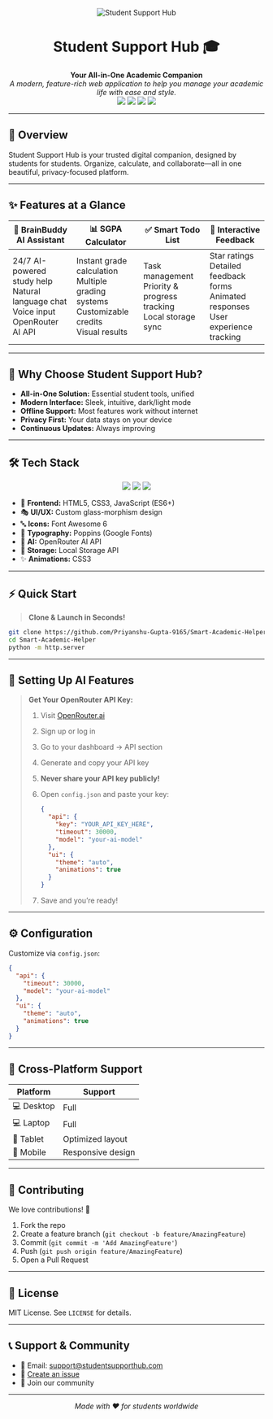 <!-- PROJECT BANNER -->
<p align="center">
  <img src="https://img.shields.io/badge/Student-Support%20Hub-6366f1?style=for-the-badge" alt="Student Support Hub"/>
</p>

<h1 align="center">Student Support Hub 🎓</h1>

<p align="center">
  <b>Your All-in-One Academic Companion</b><br>
  <i>A modern, feature-rich web application to help you manage your academic life with ease and style.</i><br>
  <img src="https://img.shields.io/badge/Version-1.0-brightgreen?style=flat-square"/>
  <img src="https://img.shields.io/badge/License-MIT-blue?style=flat-square"/>
  <img src="https://img.shields.io/badge/Status-Active-success?style=flat-square"/>
  <img src="https://img.shields.io/badge/PRs-Welcome-ff69b4?style=flat-square"/>
</p>

---

## 🚀 Overview
Student Support Hub is your trusted digital companion, designed by students for students. Organize, calculate, and collaborate—all in one beautiful, privacy-focused platform.

---

## ✨ Features at a Glance

| 🤖 BrainBuddy AI Assistant | 📊 SGPA Calculator | ✅ Smart Todo List | 💬 Interactive Feedback |
|--------------------------|--------------------|-------------------|------------------------|
| 24/7 AI-powered study help<br>Natural language chat<br>Voice input<br>OpenRouter AI API | Instant grade calculation<br>Multiple grading systems<br>Customizable credits<br>Visual results | Task management<br>Priority & progress tracking<br>Local storage sync | Star ratings<br>Detailed feedback forms<br>Animated responses<br>User experience tracking |

---

## 🎯 Why Choose Student Support Hub?

- **All-in-One Solution:** Essential student tools, unified
- **Modern Interface:** Sleek, intuitive, dark/light mode
- **Offline Support:** Most features work without internet
- **Privacy First:** Your data stays on your device
- **Continuous Updates:** Always improving

---

## 🛠️ Tech Stack

<p align="center">
  <img src="https://img.shields.io/badge/HTML5-E34F26?style=for-the-badge&logo=html5&logoColor=white"/>
  <img src="https://img.shields.io/badge/CSS3-1572B6?style=for-the-badge&logo=css3&logoColor=white"/>
  <img src="https://img.shields.io/badge/JavaScript-F7DF1E?style=for-the-badge&logo=javascript&logoColor=black"/>
</p>

- 🎨 **Frontend:** HTML5, CSS3, JavaScript (ES6+)
- 🎭 **UI/UX:** Custom glass-morphism design
- 🔤 **Icons:** Font Awesome 6
- 📝 **Typography:** Poppins (Google Fonts)
- 🤖 **AI:** OpenRouter AI API
- 💾 **Storage:** Local Storage API
- ✨ **Animations:** CSS3

---

## ⚡ Quick Start

> **Clone & Launch in Seconds!**

```bash
git clone https://github.com/Priyanshu-Gupta-9165/Smart-Academic-Helper.git
cd Smart-Academic-Helper
python -m http.server
```

---

## 🔑 Setting Up AI Features

> **Get Your OpenRouter API Key:**
>
> 1. Visit [OpenRouter.ai](https://openrouter.ai/)
> 2. Sign up or log in
> 3. Go to your dashboard → API section
> 4. Generate and copy your API key
> 5. **Never share your API key publicly!**
> 6. Open `config.json` and paste your key:
>
>    ```json
>    {
>      "api": {
>        "key": "YOUR_API_KEY_HERE",
>        "timeout": 30000,
>        "model": "your-ai-model"
>      },
>      "ui": {
>        "theme": "auto",
>        "animations": true
>      }
>    }
>    ```
> 7. Save and you’re ready!

---

## ⚙️ Configuration

Customize via `config.json`:

```json
{
  "api": {
    "timeout": 30000,
    "model": "your-ai-model"
  },
  "ui": {
    "theme": "auto",
    "animations": true
  }
}
```

---

## 📱 Cross-Platform Support

| Platform   | Support           |
|------------|-------------------|
| 💻 Desktop | Full              |
| 💻 Laptop  | Full              |
| 📱 Tablet  | Optimized layout  |
| 📱 Mobile  | Responsive design |

---

## 🤝 Contributing

We love contributions! 🚀

1. Fork the repo
2. Create a feature branch (`git checkout -b feature/AmazingFeature`)
3. Commit (`git commit -m 'Add AmazingFeature'`)
4. Push (`git push origin feature/AmazingFeature`)
5. Open a Pull Request

---

## 📄 License

MIT License. See `LICENSE` for details.

---

## 📞 Support & Community

- 📧 Email: support@studentsupporthub.com
- 🌟 [Create an issue](https://github.com/Priyanshu-Gupta-9165/Smart-Academic-Helper/issues)
- 💬 Join our community

---

<p align="center">
  <i>Made with ❤️ for students worldwide</i>
</p>
